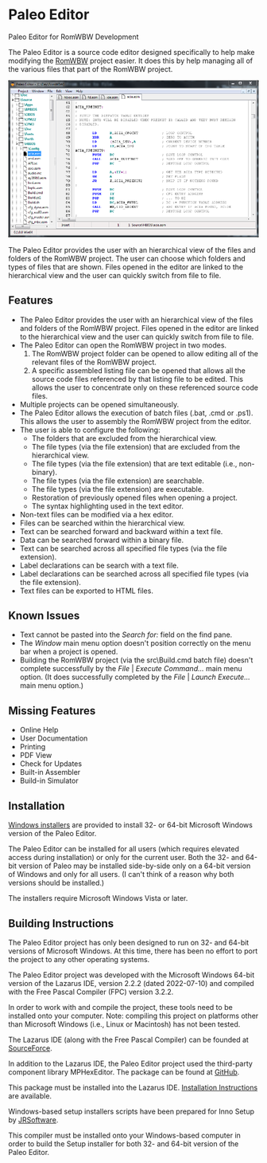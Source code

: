 # Paleo Editor
Paleo Editor for RomWBW Development

The Paleo Editor is a source code editor designed specifically to help make modifying the [RomWBW](https://github.com/wwarthen/RomWBW) project easier. It does this by help managing all of the various files that part of the RomWBW project.

![Image](./doc/image/PaleoEditor.PNG "Paleo Editor")

The Paleo Editor provides the user with an hierarchical view of the files and folders of the RomWBW project. The user can choose which folders and types of files that are shown. Files opened in the editor are linked to the hierarchical view and the user can quickly switch from file to file.

## Features

* The Paleo Editor provides the user with an hierarchical view of the files and folders of the RomWBW project. Files opened in the editor are linked to the hierarchical view and the user can quickly switch from file to file.
* The Paleo Editor can open the RomWBW project in two modes. 
  1. The RomWBW project folder can be opened to allow editing all of the relevant files of the RomWBW project.
  2. A specific assembled listing file can be opened that allows all the source code files referenced by that listing file to be edited. This allows the user to concentrate only on these referenced source code files.
* Multiple projects can be opened simultaneously.
* The Paleo Editor allows the execution of batch files (.bat, .cmd or .ps1). This allows the user to assembly the RomWBW project from the editor.
* The user is able to configure the following:
  * The folders that are excluded from the hierarchical view.
  * The file types (via the file extension) that are excluded from the hierarchical view.
  * The file types (via the file extension) that are text editable (i.e., non-binary).
  * The file types (via the file extension) are searchable.
  * The file types (via the file extension) are executable.
  * Restoration of previously opened files when opening a project.
  * The syntax highlighting used in the text editor.
* Non-text files can be modified via a hex editor.
* Files can be searched within the hierarchical view.
* Text can be searched forward and backward within a text file.
* Data can be searched forward within a binary file.
* Text can be searched across all specified file types (via the file extension).
* Label declarations can be search with a text file.
* Label declarations can be searched across all specified file types (via the file extension).
* Text files can be exported to HTML files.

## Known Issues

* Text cannot be pasted into the *Search for:* field on the find pane.
* The *Window* main menu option doesn't position correctly on the menu bar when a project is opened.
* Building the RomWBW project (via the src\Build.cmd batch file) doesn't complete successfully by the *File* | *Execute Command...* main menu option. (It does successfully completed by the *File* | *Launch Execute...* main menu option.)

## Missing Features

* Online Help
* User Documentation
* Printing
* PDF View
* Check for Updates
* Built-in Assembler
* Build-in Simulator

## Installation

[Windows installers](https://github.com/alloidian/PaleoEditor/releases) are provided to install 32- or 64-bit Microsoft Windows version of the Paleo Editor.

The Paleo Editor can be installed for all users (which requires elevated access during installation) or only for the current user. Both the 32- and 64-bit version of Paleo may be installed side-by-side only on a 64-bit version of Windows and only for all users. (I can't think of a reason why both versions should be installed.)

The installers require Microsoft Windows Vista or later. 

## Building Instructions

The Paleo Editor project has only been designed to run on 32- and 64-bit versions of Microsoft Windows. At this time, there has been no effort to port the project to any other operating systems.

The Paleo Editor project was developed with the Microsoft Windows 64-bit version of the Lazarus IDE, version 2.2.2 (dated 2022-07-10) and compiled with the Free Pascal Compiler (FPC) version 3.2.2.

In order to work with and compile the project, these tools need to be installed onto your computer. Note: compiling this project on platforms other than Microsoft Windows (i.e., Linux or Macintosh) has not been tested.

The Lazarus IDE (along with the Free Pascal Compiler) can be founded at [SourceForce](https://sourceforge.net/projects/lazarus/).

In addition to the Lazarus IDE, the Paleo Editor project used the third-party component library MPHexEditor. The package can be found at [GitHub](https://github.com/michalgw/mphexeditor).

This package must be installed into the Lazarus IDE. [Installation Instructions](https://wiki.freepascal.org/Install_Packages) are available.

Windows-based setup installers scripts have been prepared for Inno Setup by [JRSoftware](https://jrsoftware.org/isdl.php).

This compiler must be installed onto your Windows-based computer in order to build the Setup installer for both 32- and 64-bit version of the Paleo Editor.

